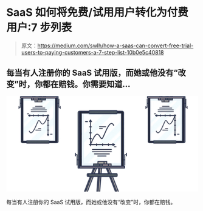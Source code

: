 # SaaS 如何将免费/试用用户转化为付费用户:7 步列表

> 原文：<https://medium.com/swlh/how-a-saas-can-convert-free-trial-users-to-paying-customers-a-7-step-list-10b0e5c40818>

## 每当有人注册你的 SaaS 试用版，而她或他没有“改变”时，你都在赔钱。你需要知道…

![](img/ab32ecba5e78648d78c1be371a732b81.png)

每当有人注册你的 SaaS 试用版，而她或他没有“改变”时，你都在赔钱。